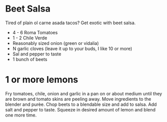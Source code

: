 Beet Salsa
================

Tired of plain ol carne asada tacos? Get exotic with beet salsa.

* 4 - 6 Roma Tomatoes
* 1 - 2 Chile Verde
* Reasonably sized onion (green or vidalia)
* N garlic cloves (leave it up to your buds, I like 10 or more)
* Sal and pepper to taste
* 1 bunch of beets
# 1 or more lemons

Fry tomatoes, chile, onion and garlic in a pan on or about medium until they are brown and tomato skins are peeling away. Move ingredients to the blender and purèe. Chop beets to a blendable size and add to salsa. Add salt and pepper to taste. Squeeze in desired amount of lemon and blend one more time.
